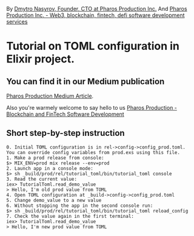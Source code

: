 By [Dmytro Nasyrov, Founder, CTO at Pharos Production Inc.](https://www.linkedin.com/in/dmytronasyrov/)
And [Pharos Production Inc. - Web3, blockchain, fintech, defi software development services](https://pharosproduction.com)

# Tutorial on TOML configuration in Elixir project.

## You can find it in our Medium publication
[Pharos Production Medium Article](https://medium.com/pharos-production/elixir-toml-configuration-d6b42a88fd65).

Also you're warmely welcome to say hello to us
[Pharos Production - Blockchain and FinTech Software Development](https://pharosproduction.com)

## Short step-by-step instruction
```
0. Initial TOML configuration is in rel->config->config_prod.toml.
You can override config variables from prod.exs using this file.
1. Make a prod release from console:
$> MIX_ENV=prod mix release --env=prod
2. Launch app in a console mode:
$> sh _build/prod/rel/tutorial_toml/bin/tutorial_toml console
3. Read the current value:
iex> TutorialToml.read_demo_value
> Hello, I'm old prod value from TOML
4. Open TOML configuration at _build->config->config_prod.toml
5. Change demo_value to a new value
6. Without stopping the app in the second console run:
$> sh _build/prod/rel/tutorial_toml/bin/tutorial_toml reload_config
7. Check the value again in the first terminal:
iex> TutorialToml.read_demo_value
> Hello, I'm new prod value from TOML
```
